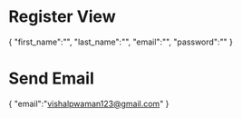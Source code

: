 # Register View

{
"first_name":"",
"last_name":"",
"email":"",
"password":""
}

# Send Email

{
"email":"vishalpwaman123@gmail.com"
}

